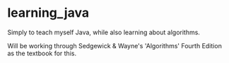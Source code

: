 # learning_java
Simply to teach myself Java, while also learning about algorithms.

Will be working through Sedgewick & Wayne's 'Algorithms' Fourth Edition as the textbook for this.
